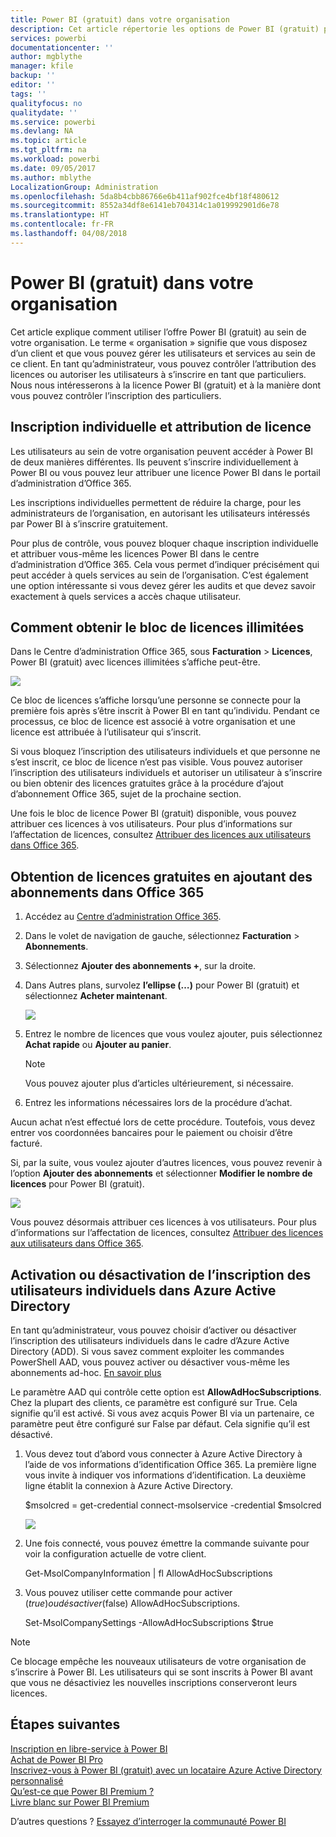 ```yaml
---
title: Power BI (gratuit) dans votre organisation
description: Cet article répertorie les options de Power BI (gratuit) pour les organisations. Si vous êtes l’administrateur de votre client, vous découvrirez comment gérer les inscriptions gratuites.
services: powerbi
documentationcenter: ''
author: mgblythe
manager: kfile
backup: ''
editor: ''
tags: ''
qualityfocus: no
qualitydate: ''
ms.service: powerbi
ms.devlang: NA
ms.topic: article
ms.tgt_pltfrm: na
ms.workload: powerbi
ms.date: 09/05/2017
ms.author: mblythe
LocalizationGroup: Administration
ms.openlocfilehash: 5da8b4cbb86766e6b411af902fce4bf18f480612
ms.sourcegitcommit: 8552a34df8e6141eb704314c1a019992901d6e78
ms.translationtype: HT
ms.contentlocale: fr-FR
ms.lasthandoff: 04/08/2018
---
```

# <a name="power-bi-free-in-your-organization"></a>Power BI (gratuit) dans votre organisation
Cet article explique comment utiliser l’offre Power BI (gratuit) au sein de votre organisation. Le terme « organisation » signifie que vous disposez d’un client et que vous pouvez gérer les utilisateurs et services au sein de ce client. En tant qu’administrateur, vous pouvez contrôler l’attribution des licences ou autoriser les utilisateurs à s’inscrire en tant que particuliers. Nous nous intéresserons à la licence Power BI (gratuit) et à la manière dont vous pouvez contrôler l’inscription des particuliers.

## <a name="individual-sign-up-versus-license-assignment"></a>Inscription individuelle et attribution de licence
Les utilisateurs au sein de votre organisation peuvent accéder à Power BI de deux manières différentes. Ils peuvent s’inscrire individuellement à Power BI ou vous pouvez leur attribuer une licence Power BI dans le portail d’administration d’Office 365.

Les inscriptions individuelles permettent de réduire la charge, pour les administrateurs de l’organisation, en autorisant les utilisateurs intéressés par Power BI à s’inscrire gratuitement.

Pour plus de contrôle, vous pouvez bloquer chaque inscription individuelle et attribuer vous-même les licences Power BI dans le centre d’administration d’Office 365. Cela vous permet d’indiquer précisément qui peut accéder à quels services au sein de l’organisation. C’est également une option intéressante si vous devez gérer les audits et que devez savoir exactement à quels services a accès chaque utilisateur.

## <a name="how-to-get-the-unlimited-license-block"></a>Comment obtenir le bloc de licences illimitées
Dans le Centre d’administration Office 365, sous **Facturation** > **Licences**, Power BI (gratuit) avec licences illimitées s’affiche peut-être.

![](media/service-admin-service-free-in-your-organization/unlimited-licenses.png)

Ce bloc de licences s’affiche lorsqu’une personne se connecte pour la première fois après s’être inscrit à Power BI en tant qu’individu. Pendant ce processus, ce bloc de licence est associé à votre organisation et une licence est attribuée à l’utilisateur qui s’inscrit.

Si vous bloquez l’inscription des utilisateurs individuels et que personne ne s’est inscrit, ce bloc de licence n’est pas visible. Vous pouvez autoriser l’inscription des utilisateurs individuels et autoriser un utilisateur à s’inscrire ou bien obtenir des licences gratuites grâce à la procédure d’ajout d’abonnement Office 365, sujet de la prochaine section.

Une fois le bloc de licence Power BI (gratuit) disponible, vous pouvez attribuer ces licences à vos utilisateurs. Pour plus d’informations sur l’affectation de licences, consultez [Attribuer des licences aux utilisateurs dans Office 365](https://support.office.com/article/Assign-or-unassign-licenses-for-Office-365-for-business-997596b5-4173-4627-b915-36abac6786dc).

## <a name="getting-free-licenses-via-add-subscription-within-office-365"></a>Obtention de licences gratuites en ajoutant des abonnements dans Office 365
1. Accédez au [Centre d’administration Office 365](https://portal.office.com/admin/default.aspx).
2. Dans le volet de navigation de gauche, sélectionnez **Facturation** > **Abonnements**.
3. Sélectionnez **Ajouter des abonnements +**, sur la droite.
4. Dans Autres plans, survolez **l’ellipse (…)** pour Power BI (gratuit) et sélectionnez **Acheter maintenant**.
   
    ![](media/service-admin-service-free-in-your-organization/buy-powerbi-free.png)
5. Entrez le nombre de licences que vous voulez ajouter, puis sélectionnez **Achat rapide** ou **Ajouter au panier**.
   
   > [!NOTE]
   > Vous pouvez ajouter plus d’articles ultérieurement, si nécessaire.
   > 
   > 
6. Entrez les informations nécessaires lors de la procédure d’achat.

Aucun achat n’est effectué lors de cette procédure. Toutefois, vous devez entrer vos coordonnées bancaires pour le paiement ou choisir d’être facturé.

Si, par la suite, vous voulez ajouter d’autres licences, vous pouvez revenir à l’option **Ajouter des abonnements** et sélectionner **Modifier le nombre de licences** pour Power BI (gratuit).

![](media/service-admin-service-free-in-your-organization/change-license-quantity.png)

Vous pouvez désormais attribuer ces licences à vos utilisateurs. Pour plus d’informations sur l’affectation de licences, consultez [Attribuer des licences aux utilisateurs dans Office 365](https://support.office.com/article/Assign-or-unassign-licenses-for-Office-365-for-business-997596b5-4173-4627-b915-36abac6786dc).

## <a name="enable-or-disable-individual-user-sign-up-in-azure-active-directory"></a>Activation ou désactivation de l’inscription des utilisateurs individuels dans Azure Active Directory
En tant qu’administrateur, vous pouvez choisir d’activer ou désactiver l’inscription des utilisateurs individuels dans le cadre d’Azure Active Directory (ADD). Si vous savez comment exploiter les commandes PowerShell AAD, vous pouvez activer ou désactiver vous-même les abonnements ad-hoc. [En savoir plus](https://technet.microsoft.com/library/jj151815.aspx)

Le paramètre AAD qui contrôle cette option est **AllowAdHocSubscriptions**. Chez la plupart des clients, ce paramètre est configuré sur True. Cela signifie qu’il est activé. Si vous avez acquis Power BI via un partenaire, ce paramètre peut être configuré sur False par défaut. Cela signifie qu’il est désactivé.

1. Vous devez tout d’abord vous connecter à Azure Active Directory à l’aide de vos informations d’identification Office 365. La première ligne vous invite à indiquer vos informations d’identification. La deuxième ligne établit la connexion à Azure Active Directory.
   
     $msolcred = get-credential   connect-msolservice -credential $msolcred
   
   ![](media/service-admin-service-free-in-your-organization/aad-signin.png)
2. Une fois connecté, vous pouvez émettre la commande suivante pour voir la configuration actuelle de votre client.
   
     Get-MsolCompanyInformation | fl AllowAdHocSubscriptions
3. Vous pouvez utiliser cette commande pour activer ($true) ou désactiver ($false) AllowAdHocSubscriptions.
   
     Set-MsolCompanySettings -AllowAdHocSubscriptions $true

> [!NOTE]
> Ce blocage empêche les nouveaux utilisateurs de votre organisation de s’inscrire à Power BI. Les utilisateurs qui se sont inscrits à Power BI avant que vous ne désactiviez les nouvelles inscriptions conserveront leurs licences.
> 
> 

## <a name="next-steps"></a>Étapes suivantes
[Inscription en libre-service à Power BI](service-self-service-signup-for-power-bi.md)  
[Achat de Power BI Pro](service-admin-purchasing-power-bi-pro.md)  
[Inscrivez-vous à Power BI (gratuit) avec un locataire Azure Active Directory personnalisé](developer/create-an-azure-active-directory-tenant.md)  
[Qu’est-ce que Power BI Premium ?](service-premium.md)  
[Livre blanc sur Power BI Premium](https://aka.ms/pbipremiumwhitepaper)  

D’autres questions ? [Essayez d’interroger la communauté Power BI](http://community.powerbi.com/)


